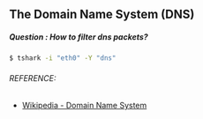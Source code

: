 ## The Domain Name System (DNS)
##### Question : How to filter dns packets?
```bash
$ tshark -i "eth0" -Y "dns"
```

###### REFERENCE:

* [Wikipedia -  Domain Name System](https://en.wikipedia.org/wiki/Domain_Name_System)
